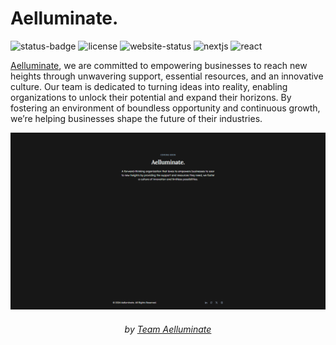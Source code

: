 # Aelluminate.

![status-badge](https://img.shields.io/badge/status-development-green?style=flat-square)
![license](https://img.shields.io/badge/license-aelluminate_license-green?style=flat-square&link=https%3A%2F%2Fgithub.com%2Faelluminate%2Faelluminate%2Fblob%2Fmain%2FLICENSE)
![website-status](https://img.shields.io/website?url=https%3A%2F%2Faelluminate.com&up_message=online&down_message=offline&style=flat-square&link=https%3A%2F%2Faelluminate.com)
![nextjs](https://img.shields.io/github/package-json/dependency-version/aelluminate/aelluminate/next?style=flat-square)
![react](https://img.shields.io/github/package-json/dependency-version/aelluminate/aelluminate/react?style=flat-square)

[Aelluminate](https://aelluminate.com), we are committed to empowering businesses to reach new heights through unwavering support, essential resources, and an innovative culture. Our team is dedicated to turning ideas into reality, enabling organizations to unlock their potential and expand their horizons. By fostering an environment of boundless opportunity and continuous growth, we’re helping businesses shape the future of their industries.

![banner](/docs/images/landing-page.png)

<div align='center'>

###### by [Team Aelluminate](https://aelluminate.com)

</div>
